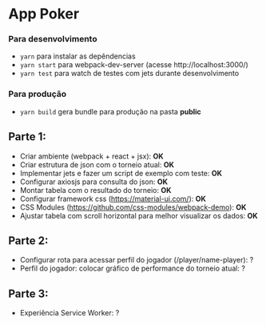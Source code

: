 # App Poker

### Para desenvolvimento
* ``yarn`` para instalar as depêndencias
* ``yarn start`` para webpack-dev-server (acesse http://localhost:3000/)
* ``yarn test`` para watch de testes com jets durante desenvolvimento

### Para produção
* ``yarn build`` gera bundle para produção na pasta **public**

## Parte 1:
* Criar ambiente (webpack + react + jsx): **OK**
* Criar estrutura de json com o torneio atual: **OK**
* Implementar jets e fazer um script de exemplo com teste: **OK**
* Configurar axiosjs para consulta do json: **OK**
* Montar tabela com o resultado do torneio: **OK**
* Configurar framework css (https://material-ui.com/): **OK**
* CSS Modules (https://github.com/css-modules/webpack-demo): **OK**
* Ajustar tabela com scroll horizontal para melhor visualizar os dados: **OK**

## Parte 2:
* Configurar rota para acessar perfil do jogador (/player/name-player): ?
* Perfil do jogador: colocar gráfico de performance do torneio atual: ?

## Parte 3:
* Experiência Service Worker: ?
